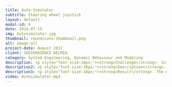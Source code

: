 ```yaml
---
title: Auto-Simulator 
subtitle: Steering wheel joystick 
layout: default
modal-id: 6
date: 2014-07-15
img: Autosimulator.jpg
thumbnail: roundicons-thumbnail.png
alt: image-alt
project-date: August 2017
client: 3DEXPERIENCE DELMIA
category: System Engineering, Dynamic Behaviour and Modeling
description: <p style="font-size:18px;"><strong>Challenge</strong>- Integrate the external hardware using the <font color="ffaa71">CATIA Dynamic Behavior Modeling</font>,with the help of Arduino controller.</p>
description2: <p style="font-size:18px;"><strong>Description</strong>- Steering wheel joystick is used to apply brakes/steering inputs. Depending upon the control algorithm control actions are performed.</p>
description3: <p style="font-size:18px;"><strong>Result</strong>- The expected output of this model deals with the behavior of actuators and motors. It targets the crucial area of <font color="ffaa71">Systems Engineering</font> like Testing and Virtual validations.</p>
video: Autosimulator.mp4
---
```

